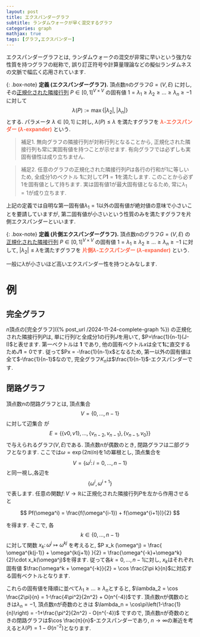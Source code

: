 ```yaml
---
layout: post
title: エクスパンダーグラフ
subtitle: ランダムウォークが早く混交するグラフ
categories: graph
mathjax: true
tags: [グラフ,エクスパンダー]
---
```


エクスパンダーグラフとは, ランダムウォークの混交が非常に早いという強力な性質を持つグラフの総称で,
誤り訂正符号や計算量理論などの擬似ランダムネスの文脈で幅広く応用されています.

{: .box-note}
**定義 (エクスパンダーグラフ).**
頂点数$n$のグラフ$G=(V,E)$ に対し, その<a href="/2024-11-20-graph/#正規化された隣接行列">正規化された隣接行列</a>
$P\in[0,1]^{V\times V}$ の固有値 $1=\lambda_1\ge \lambda_2\ge \dots \ge \lambda_n \ge -1$ に対して
$$
\lambda(P):=\max\{|\lambda_2|,|\lambda_n|\}
$$
とする. パラメータ $\lambda\in[0,1]$ に対し, $\lambda(P) \le \lambda$ を満たすグラフを <span style="color: tomato;">**$\lambda$-エクスパンダー ($\lambda$-expander)**</span> という.

> 補足1. 無向グラフの隣接行列が対称行列となることから, 正規化された隣接行列も常に実固有値を持つことが示せます. 有向グラフでは必ずしも実固有値性は成り立ちません.

> 補足2. 任意のグラフの正規化された隣接行列$P$は各行の行和が$1$に等しいため, 全成分$1$のベクトル $\mathbf{1}$に対して$P \mathbf{1} = \mathbf{1}$を満たします. このことから必ず$1$を固有値として持ちます. 実は固有値$1$が最大固有値となるため, 常に$\lambda_1=1$が成り立ちます.

上記の定義では自明な第一固有値$\lambda_1=1$以外の固有値が絶対値の意味で小さいことを要請していますが, 第二固有値が小さいという性質のみを満たすグラフを片側エクスパンダーといいます.

{: .box-note}
**定義 (片側エクスパンダーグラフ).**
頂点数$n$のグラフ$G=(V,E)$ の<a href="/2024-11-20-graph/#正規化された隣接行列">正規化された隣接行列</a>
$P\in[0,1]^{V\times V}$ の固有値 $1=\lambda_1\ge \lambda_2\ge \dots \ge \lambda_n \ge -1$ に対して, $|\lambda_2| \le \lambda$を満たすグラフを <span style="color: tomato;">**片側$\lambda$-エクスパンダー ($\lambda$-expander)**</span> という.

一般に$\lambda$が小さいほど高いエクスパンダー性を持つとみなします. 

# 例
## 完全グラフ
$n$頂点の[完全グラフ]({% post_url /2024-11-24-complete-graph %})
  の正規化された隣接行列$P$は, 単に行列$I$と全成分$1$の行列$J$を用いて, $P=\frac{1}{n-1}(J-I)$と表せます. 第一ベクトルは $\mathbf{1}$ であり, 他の固有ベクトル$x$は全て$\mathbf{1}$に直交するため$J \mathbf{1} = 0$です. 従って$Px = -\frac{1}{n-1}x$となるため, 第一以外の固有値は全て$-\frac{1}{n-1}$なので, 完全グラフ$K_n$は$\frac{1}{n-1}$-エクスパンダーです.

## 閉路グラフ
頂点数$n$の閉路グラフとは, 頂点集合$$V=\{ 0,\dots,n-1 \}$$
に対して辺集合
が $$E= \{\{v0,v1\},\dots,\{v_{n−2},v_{n-1}\},\{v_{n-1},v_0\}\}$$ で与えられるグラフ$(V,E)$である. 頂点数$n$が偶数のとき, 閉路グラフは二部グラフとなります.
ここでは$\omega = \exp(2\pi i/n)$を$1$の冪根とし, 頂点集合を
$$V = \{\omega^i \colon i=0,\dots,n-1\}$$
と同一視し,各辺を$$\{\omega^i,\omega^{i+1}\}$$ で表します.
任意の関数$f \colon V \to \mathbb{R}$に正規化された隣接行列$P$を左から作用させると

$$
Pf(\omega^i) = \frac{f(\omega^{i-1}) + f(\omega^{i+1})}{2}
$$

を得ます. そこで, 各
$$k\in \{0,\dots,n-1\}$$
に対して関数
$x_k \colon \omega^j \mapsto \omega^{kj}$
を考えると,
$P x_k (\omega^j) = \frac{ \omega^{k(j-1)} + \omega^{k(j+1)} }{2} = \frac{\omega^{-k}+\omega^k}{2}\cdot x_k(\omega^j)$を得ます.
従って各$k= 0,\dots,n−1$に対し, $x_k$はそれぞれ固有値 $\frac{\omega^k + \omega^{-k}}{2} = \cos \frac{2\pi k}{n}$に対応する固有ベクトルとなります.

これらの固有値を降順に並べて$\lambda_1 \ge \dots \ge \lambda_n$とすると,
$\lambda_2 = \cos \frac{2\pi}{n} = 1-\frac{4\pi^2}{2n^2} + O(n^{-4})$です. 頂点数$n$が偶数のときは$\lambda_n =−1$, 頂点数$n$が奇数のときは
$\lambda_n = \cos\pi\left(1-\frac{1}{n}\right) = -1+\frac{\pi^2}{2n^2} - O(n^{-4})$ ですので, 頂点数$n$が奇数のときの閉路グラフは$\cos \frac{π}{n}$-エクスパンダーであり, $n\to\infty$の漸近を考えると$\lambda(P)=1-\Theta(n^{-2})$となります.



